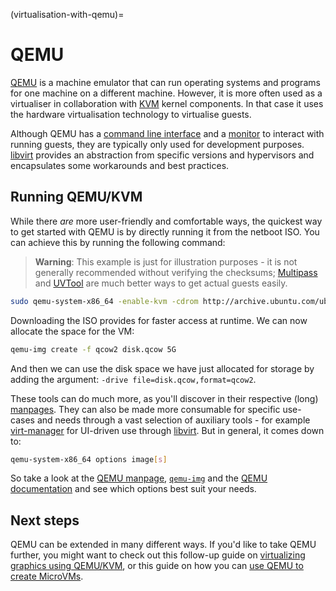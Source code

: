 (virtualisation-with-qemu)=
# QEMU


[QEMU](http://wiki.qemu.org/Main_Page) is a machine emulator that can run operating systems and programs for one machine on a different machine. However, it is more often used as a virtualiser in collaboration with [KVM](https://www.linux-kvm.org/page/Main_Page) kernel components. In that case it uses the hardware virtualisation technology to virtualise guests.

Although QEMU has a [command line interface](https://qemu-project.gitlab.io/qemu/system/invocation.html ) and a [monitor](https://qemu-project.gitlab.io/qemu/system/monitor.html) to interact with running guests, they are typically only used for development purposes. [libvirt]( libvirt.md) provides an abstraction from specific versions and hypervisors and encapsulates some workarounds and best practices.

## Running QEMU/KVM

While there *are* more user-friendly and comfortable ways, the quickest way to get started with QEMU is by directly running it from the netboot ISO. You can achieve this by running the following command:

> **Warning**: 
> This example is just for illustration purposes - it is not generally recommended without verifying the checksums; [Multipass](https://discourse.ubuntu.com/t/virtualization-multipass/11983) and [UVTool](https://discourse.ubuntu.com/t/virtualization-uvt/11524) are much better ways to get actual guests easily.

```bash
sudo qemu-system-x86_64 -enable-kvm -cdrom http://archive.ubuntu.com/ubuntu/dists/bionic-updates/main/installer-amd64/current/images/netboot/mini.iso
```

Downloading the ISO provides for faster access at runtime. We can now allocate the space for the VM:

```bash
qemu-img create -f qcow2 disk.qcow 5G
```

And then we can use the disk space we have just allocated for storage by adding the argument: `-drive file=disk.qcow,format=qcow2`.

These tools can do much more, as you'll discover in their respective (long) [manpages](https://manpages.ubuntu.com/). They can also be made more consumable for specific use-cases and needs through a vast selection of auxiliary tools - for example [virt-manager](https://virt-manager.org/) for UI-driven use through [libvirt](https://libvirt.org/). But in general, it comes down to:

```bash
qemu-system-x86_64 options image[s]
```

So take a look at the [QEMU manpage](http://manpages.ubuntu.com/manpages/bionic/man1/qemu-system.1.html), [`qemu-img`](http://manpages.ubuntu.com/manpages/bionic/man1/qemu-img.1.html) and the [QEMU documentation](https://www.qemu.org/documentation/) and see which options best suit your needs.

## Next steps

QEMU can be extended in many different ways. If you'd like to take QEMU further, you might want to check out this follow-up guide on [virtualizing graphics using QEMU/KVM](gpu-virtualization-with-qemu-kvm.md), or this guide on how you can [use QEMU to create MicroVMs](../explanation/using-qemu-for-microvms.md).
